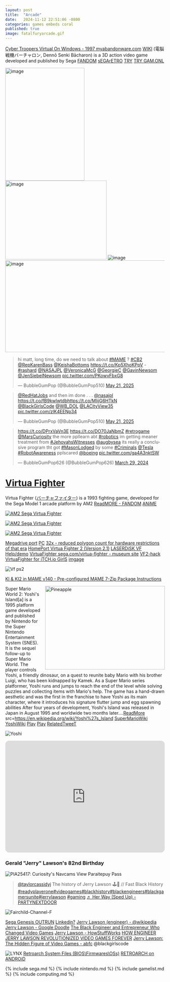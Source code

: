 ```yaml
---
layout: post
title:  "Arcade"
date:   2024-11-12 22:51:06 -0800
categories: games embeds coral
published: true
image: fatalfuryarcade.gif
---
```


[Cyber Troopers Virtual On Windows - 1997 myabandonware.com](https://www.myabandonware.com/game/cyber-troopers-virtual-on-baq) [WIKI](https://en.wikipedia.org/wiki/Virtual_On:_Cyber_Troopers) (電脳戦機バーチャロン, Dennō Senki Bācharon) is a 3D action video game developed and published by Sega [FANDOM](https://virtual-on.fandom.com/wiki/Cyber_Troopers_Virtual-On_(game)) [sEGArETRO](https://segaretro.org/Cyber_Troopers_Virtual-On) [TRY](https://www.vizzed.com/play/virtual-on-cyber-troopers-ss-online-sega-saturn-69273-playable) [TRY GAM.ONL](https://gam.onl/sega-saturn/virtual-on-cyber-troopers.html#virtual-on-cyber-troopers) 

<img width="250" height="355" alt="image" src="https://github.com/user-attachments/assets/916f7cae-5e92-4446-ae8f-0f962248a9d2" />
<img width="320" height="248" alt="image" src="https://github.com/user-attachments/assets/8ba6d19a-ba1a-4709-b4ad-f153ca5e31ed" />

<img  alt="image" src="https://github.com/user-attachments/assets/9a5f4487-65c5-4a31-8993-14e8307169dc" />
<img width="600" height="289" alt="image" src="https://github.com/user-attachments/assets/aa17dc76-1da9-4003-987b-a3da2d9d098f" />


<blockquote class="twitter-tweet" data-media-max-width="560"><p lang="en" dir="ltr">hi matt, long time, do we need to talk about <a href="https://twitter.com/hashtag/MAME?src=hash&amp;ref_src=twsrc%5Etfw">#MAME</a> ? <a href="https://twitter.com/hashtag/CB2?src=hash&amp;ref_src=twsrc%5Etfw">#CB2</a> <a href="https://twitter.com/RepKarenBass?ref_src=twsrc%5Etfw">@RepKarenBass</a> <a href="https://twitter.com/KeishaBottoms?ref_src=twsrc%5Etfw">@KeishaBottoms</a> <a href="https://t.co/Kp5XhoKPpV">https://t.co/Kp5XhoKPpV</a> -<a href="https://twitter.com/hashtag/rashard?src=hash&amp;ref_src=twsrc%5Etfw">#rashard</a> <a href="https://twitter.com/NASAJPL?ref_src=twsrc%5Etfw">@NASAJPL</a> <a href="https://twitter.com/VeronicaMcG?ref_src=twsrc%5Etfw">@VeronicaMcG</a> <a href="https://twitter.com/GeorgieC?ref_src=twsrc%5Etfw">@GeorgieC</a> <a href="https://twitter.com/GavinNewsom?ref_src=twsrc%5Etfw">@GavinNewsom</a> <a href="https://twitter.com/JenSiebelNewsom?ref_src=twsrc%5Etfw">@JenSiebelNewsom</a> <a href="https://t.co/PKowvFbxG8">pic.twitter.com/PKowvFbxG8</a></p>&mdash; BubbleGumPop (@BubbleGumPop510) <a href="https://twitter.com/BubbleGumPop510/status/1925289025159786900?ref_src=twsrc%5Etfw">May 21, 2025</a></blockquote> <script async src="https://platform.twitter.com/widgets.js" charset="utf-8"></script>
<blockquote class="twitter-tweet" data-media-max-width="560"><p lang="en" dir="ltr"><a href="https://twitter.com/RedHatJobs?ref_src=twsrc%5Etfw">@RedHatJobs</a> and then im done . . . <a href="https://twitter.com/NASAJPL?ref_src=twsrc%5Etfw">@nasajpl</a> <a href="https://t.co/fB9kwlwtdb">https://t.co/fB9kwlwtdb</a><a href="https://t.co/MIijG6HTkN">https://t.co/MIijG6HTkN</a><br> <a href="https://twitter.com/BlackGirlsCode?ref_src=twsrc%5Etfw">@BlackGirlsCode</a> <a href="https://twitter.com/WB_DOL?ref_src=twsrc%5Etfw">@WB_DOL</a> <a href="https://twitter.com/LACityView35?ref_src=twsrc%5Etfw">@LACityView35</a> <a href="https://t.co/zlK4EENp34">pic.twitter.com/zlK4EENp34</a></p>&mdash; BubbleGumPop (@BubbleGumPop510) <a href="https://twitter.com/BubbleGumPop510/status/1925293408735924587?ref_src=twsrc%5Etfw">May 21, 2025</a></blockquote> <script async src="https://platform.twitter.com/widgets.js" charset="utf-8"></script>
<blockquote class="twitter-tweet"><p lang="en" dir="ltr"><a href="https://t.co/DPrxVaVn3E">https://t.co/DPrxVaVn3E</a> <a href="https://t.co/DO70JaNbmZ">https://t.co/DO70JaNbmZ</a> <a href="https://twitter.com/hashtag/retrogame?src=hash&amp;ref_src=twsrc%5Etfw">#retrogame</a> <a href="https://twitter.com/MarsCuriosity?ref_src=twsrc%5Etfw">@MarsCuriosity</a> the more ppllearn abt <a href="https://twitter.com/hashtag/robotics?src=hash&amp;ref_src=twsrc%5Etfw">#robotics</a> im getting meaner treatment from <a href="https://twitter.com/hashtag/JehovahsWitnesses?src=hash&amp;ref_src=twsrc%5Etfw">#JehovahsWitnesses</a> <a href="https://twitter.com/AugBySea?ref_src=twsrc%5Etfw">@augbysea</a> its really a conclusive program tht got <a href="https://twitter.com/hashtag/MasonLodged?src=hash&amp;ref_src=twsrc%5Etfw">#MasonLodged</a> by some <a href="https://twitter.com/hashtag/Criminals?src=hash&amp;ref_src=twsrc%5Etfw">#Criminals</a> <a href="https://twitter.com/Tesla?ref_src=twsrc%5Etfw">@Tesla</a> <a href="https://twitter.com/hashtag/RobotAwareness?src=hash&amp;ref_src=twsrc%5Etfw">#RobotAwareness</a> pplscared <a href="https://twitter.com/Boeing?ref_src=twsrc%5Etfw">@boeing</a> <a href="https://t.co/ga4A3nktSW">pic.twitter.com/ga4A3nktSW</a></p>&mdash; BubbleGumPop626 (@BubbleGumPop626) <a href="https://twitter.com/BubbleGumPop626/status/1773782101047046558?ref_src=twsrc%5Etfw">March 29, 2024</a></blockquote> <script async src="https://platform.twitter.com/widgets.js" charset="utf-8"></script>


# [Virtua Fighter](https://virtuafighter.fandom.com/wiki/Virtua_Fighter)
Virtua Fighter ([バーチャファイター](https://youtu.be/rCKKe25P4l4?si=f-vb93EgUF5hIAOX)) is a 1993 fighting game, developed for the Sega Model 1 arcade platform by AM2 [ReadMORE - FANDOM](https://virtuafighter.fandom.com/wiki/Virtua_Fighter) [ANiME](https://youtu.be/f65oND5MIDg?si=J50rz47MVzYSpsch)

<div class="tupperware">

<a href="https://raw.githubusercontent.com/ricoThaka/ricothaka.github.io/1f61ac9771b77d23e9e94a6a5195b110a866b8fa/assets/images/pinocchio/vf.PNG"> <img src="https://raw.githubusercontent.com/ricoThaka/ricothaka.github.io/1f61ac9771b77d23e9e94a6a5195b110a866b8fa/assets/images/pinocchio/vf.PNG"  alt="AM2 Sega Virtua Fighter" /> </a>

<a href="https://raw.githubusercontent.com/ricoThaka/ricothaka.github.io/1f61ac9771b77d23e9e94a6a5195b110a866b8fa/assets/images/pinocchio/vf2.PNG"> <img src="https://raw.githubusercontent.com/ricoThaka/ricothaka.github.io/1f61ac9771b77d23e9e94a6a5195b110a866b8fa/assets/images/pinocchio/vf2.PNG"  alt="AM2 Sega Virtua Fighter" /> </a>

<a href="https://raw.githubusercontent.com/ricoThaka/ricothaka.github.io/1f61ac9771b77d23e9e94a6a5195b110a866b8fa/assets/images/pinocchio/vf1.PNG"> <img src="https://raw.githubusercontent.com/ricoThaka/ricothaka.github.io/1f61ac9771b77d23e9e94a6a5195b110a866b8fa/assets/images/pinocchio/vf1.PNG"  alt="AM2 Sega Virtua Fighter" /> </a>

</div>

[Megadrive port](https://archive.org/details/mdb_Virtua_Fighter_2_USA_Europe_Beta_1996-09-27.md) [PC](https://archive.org/details/Virtua-Fighter-PC) [32x - reduced polygon count for hardware restrictions of that era](https://archive.org/details/vf.32x) [HomePort Virtua Fighter 2 (Version 2.1)](https://archive.org/details/arcade_vf2) [LASERDiSK VF Help/demo](https://archive.org/details/virtua-fighter-special-laserdisc-j-ad-ogu-b-3-fw)
[VirtuaFighter sega.com/virtua-fighter - museum site](https://www.sega.com/virtua-fighter) [VF2-hack](https://x.com/RicoThaka/status/1902820997209919730) [VirtuaFighter for iTCH.io GirlS](https://x.com/RicoThaka/status/1902821579509391609) [imgage](https://github.com/ricoThaka/ricothaka.github.io/commit/1f61ac9771b77d23e9e94a6a5195b110a866b8fa)

![Vf ps2](https://ia601708.us.archive.org/6/items/virtua-fighter-10th-anniversary-edition-europe-en-fr-de-es-it/Virtua%20Fighter%20-%2010th%20Anniversary%20Edition%20%28Europe%29%20%28En%2CFr%2CDe%2CEs%2CIt%29.jpg)

[KI & KI2 in MAME v140 - Pre-configured MAME 7-Zip Package Instructions](https://www.thekillerinstinctproject.com/kiproject/kimame.html)


<a href="https://upload.wikimedia.org/wikipedia/en/9/9a/Yoshi%27s_Island_%28Super_Mario_World_2%29_box_art.jpg"> <img src="https://upload.wikimedia.org/wikipedia/en/9/9a/Yoshi%27s_Island_%28Super_Mario_World_2%29_box_art.jpg" style="width:378px;height:263px;margin-left:15px;" align="right" alt="Pineapple" /> </a>

Super Mario World 2: Yoshi's Island[a] is a 1995 platform game developed and published by Nintendo for the Super Nintendo Entertainment System (SNES). It is the sequel follow-up to Super Mario World. The player controls Yoshi, a friendly dinosaur, on a quest to reunite baby Mario with his brother Luigi, who has been kidnapped by Kamek. As a Super Mario series platformer, Yoshi runs and jumps to reach the end of the level while solving puzzles and collecting items with Mario's help. The game has a hand-drawn aesthetic and was the first in the franchise to have Yoshi as its main character, where it introduces his signature flutter jump and egg spawning abilities
After four years of development, Yoshi's Island was released in Japan in August 1995 and worldwide two months later....[ReadMore](https://en.wikipedia.org/wiki/Yoshi%27s_Island) src=https://en.wikipedia.org/wiki/Yoshi%27s_Island [SuperMarioWiki](https://www.mariowiki.com/Super_Mario_World_2:_Yoshi%27s_Island) [YoshiWiki](https://yoshi.fandom.com/wiki/Super_Mario_World_2:_Yoshi%27s_Island) [Play](https://www.smbgames.be/mario-world-2-yoshis-island.php) [Play](https://www.retrogames.onl/2017/03/super-mario-world-2-snes.html) [RelatedTweeT](https://x.com/BubbleGumPop626/status/1748095078193934781)

![Yoshi](https://pbs.twimg.com/media/GEJ6_QKacAA-nlR?format=jpg&name=large)

<iframe style="border-radius:12px" src="https://open.spotify.com/embed/track/1EzniRQ6UM9Y5xGrmfqCgy?utm_source=generator" width="100%" height="352" frameBorder="0" allowfullscreen="" allow="autoplay; clipboard-write; encrypted-media; fullscreen; picture-in-picture" loading="lazy"></iframe>


### Gerald "Jerry" Lawson's 82nd Birthday


<picture itemprop="image" itemscope itemtype="https://schema.org/CreativeWork">
  <source srcset="https://www.google.com/logos/doodles/2022/jerry-lawsons-82nd-birthday-6753651837109552-2xa.gif" media="(orientation: landscape)" />
  <IMG alt="PIA25417: Curiosity's Navcams View Paraitepuy Pass" src="https://www.google.com/logos/doodles/2022/jerry-lawsons-82nd-birthday-6753651837109552-2xa.gif" />
</picture>



<blockquote class="tiktok-embed" cite="https://www.tiktok.com/@taylorcassidyj/video/7197459457813597486" data-video-id="7197459457813597486" style="max-width: 605px;min-width: 325px;" > <section> <a target="_blank" title="@taylorcassidyj" href="https://www.tiktok.com/@taylorcassidyj?refer=embed">@taylorcassidyj</a> The history of Jerry Lawson 🕹️👾 &#47;&#47; Fast Black History <a title="readyplayerone" target="_blank" href="https://www.tiktok.com/tag/readyplayerone?refer=embed">#readyplayerone</a><a title="videogames" target="_blank" href="https://www.tiktok.com/tag/videogames?refer=embed">#videogames</a><a title="blackhistory" target="_blank" href="https://www.tiktok.com/tag/blackhistory?refer=embed">#blackhistory</a><a title="blackengineers" target="_blank" href="https://www.tiktok.com/tag/blackengineers?refer=embed">#blackengineers</a><a title="blackgamersunite" target="_blank" href="https://www.tiktok.com/tag/blackgamersunite?refer=embed">#blackgamersunite</a><a title="jerrylawson" target="_blank" href="https://www.tiktok.com/tag/jerrylawson?refer=embed">#jerrylawson</a> <a title="gaming" target="_blank" href="https://www.tiktok.com/tag/gaming?refer=embed">#gaming</a> <a target="_blank" title="♬ Her Way (Sped Up) - PARTYNEXTDOOR" href="https://www.tiktok.com/music/Her-Way-Sped-Up-7123654694953585454?refer=embed">♬ Her Way (Sped Up) - PARTYNEXTDOOR</a> </section> </blockquote> <script async src="https://www.tiktok.com/embed.js"></script>


<picture itemprop="image" itemscope itemtype="https://schema.org/gamePlatform">
  <source srcset="https://upload.wikimedia.org/wikipedia/commons/thumb/3/34/Fairchild-Channel-F.png/1280px-Fairchild-Channel-F.png" media="(orientation: landscape)" />
  <IMG alt="Fairchild-Channel-F" src="https://upload.wikimedia.org/wikipedia/commons/thumb/3/34/Fairchild-Channel-F.png/1280px-Fairchild-Channel-F.png" />
</picture>

[Sega Genesis OUTRUN](https://x.com/thakasartu/status/1848418360884924630)
[Linkedin?](https://ca.linkedin.com/in/jason-lawson-552829104) [Jerry Lawson (engineer) - @wikipedia](https://en.wikipedia.org/wiki/Jerry_Lawson_(engineer))
[Jerry Lawson - Google Doodle](https://en.wikipedia.org/wiki/Jerry_Lawson_(engineer)) [The Black Engineer and Entrepreneur Who Changed Video Games](https://artsandculture.google.com/story/jerry-lawson-the-black-engineer-and-entrepreneur-who-changed-video-games-the-strong/sAXRgC0NUykHLA?hl=en) [Jerry Lawson - HowStuffWorks](https://science.howstuffworks.com/innovation/big-thinkers/jerry-lawson.htm) [HOW ENGINEER JERRY LAWSON REVOLUTIONIZED VIDEO GAMES FOREVER](https://www.thevideogamelibrary.org/book/jerry-changed-the-game-how-engineer-jerry-lawson-revolutionized-video-games-forever) [Jerry Lawson: The Hidden Figure of Video Games - abfc](https://www.abfc.co/jerry-lawson-the-hidden-figure-of-video-games/) @blackgirlscode

![LYNX](https://ia800203.us.archive.org/27/items/lynx_20240322/lynx.png)
[Retroarch System Files (BIOS\Firmwares\OSs)](https://archive.org/details/RetroarchSystemFiles) [RETROARCH on ANDROiD](https://x.com/RicoThaka/status/1709685779004596677)

{% include sega.md %}
{% include nintendo.md %}
{% include gamelist.md %}
{% include computing.md %}
